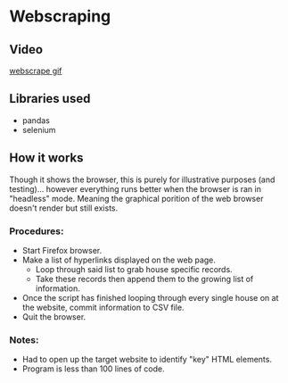 # Webscraping
## Video
[webscrape gif]()

## Libraries used
* pandas
* selenium

## How it works
Though it shows the browser, this is purely for illustrative purposes (and testing)... however everything runs better when the browser is ran in "headless" mode. Meaning the graphical porition of the web browser doesn't render but still exists.

### Procedures:
* Start Firefox browser.
* Make a list of hyperlinks displayed on the web page.
  * Loop through said list to grab house specific records.
  * Take these records then append them to the growing list of information.
* Once the script has finished looping through every single house on at the website, commit information to CSV file.
* Quit the browser.

### Notes:
* Had to open up the target website to identify "key" HTML elements.
* Program is less than 100 lines of code.
